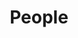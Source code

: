 ---
title: "People"
layout: posts
excerpt: "Visual Machines Group at UCLA."
sitemap: false
permalink: /people/
---